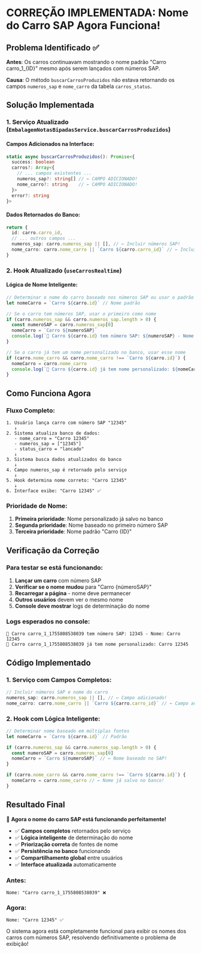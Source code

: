 # CORREÇÃO IMPLEMENTADA: Nome do Carro SAP Agora Funciona!

## Problema Identificado ✅

**Antes**: Os carros continuavam mostrando o nome padrão "Carro carro_1_{ID}" mesmo após serem lançados com números SAP.

**Causa**: O método `buscarCarrosProduzidos` não estava retornando os campos `numeros_sap` e `nome_carro` da tabela `carros_status`.

## Solução Implementada

### 1. **Serviço Atualizado** (`EmbalagemNotasBipadasService.buscarCarrosProduzidos`)

#### **Campos Adicionados na Interface:**
```typescript
static async buscarCarrosProduzidos(): Promise<{
  success: boolean
  carros?: Array<{
    // ... campos existentes ...
    numeros_sap?: string[] // ← CAMPO ADICIONADO!
    nome_carro?: string    // ← CAMPO ADICIONADO!
  }>
  error?: string
}>
```

#### **Dados Retornados do Banco:**
```typescript
return {
  id: carro.carro_id,
  // ... outros campos ...
  numeros_sap: carro.numeros_sap || [], // ← Incluir números SAP!
  nome_carro: carro.nome_carro || `Carro ${carro.carro_id}` // ← Incluir nome do carro!
}
```

### 2. **Hook Atualizado** (`useCarrosRealtime`)

#### **Lógica de Nome Inteligente:**
```typescript
// Determinar o nome do carro baseado nos números SAP ou usar o padrão
let nomeCarro = `Carro ${carro.id}` // Nome padrão

// Se o carro tem números SAP, usar o primeiro como nome
if (carro.numeros_sap && carro.numeros_sap.length > 0) {
  const numeroSAP = carro.numeros_sap[0]
  nomeCarro = `Carro ${numeroSAP}`
  console.log(`🔄 Carro ${carro.id} tem número SAP: ${numeroSAP} - Nome: ${nomeCarro}`)
}

// Se o carro já tem um nome personalizado no banco, usar esse nome
if (carro.nome_carro && carro.nome_carro !== `Carro ${carro.id}`) {
  nomeCarro = carro.nome_carro
  console.log(`🔄 Carro ${carro.id} já tem nome personalizado: ${nomeCarro}`)
}
```

## Como Funciona Agora

### **Fluxo Completo:**

```
1. Usuário lança carro com número SAP "12345"
   ↓
2. Sistema atualiza banco de dados:
   - nome_carro = "Carro 12345"
   - numeros_sap = ["12345"]
   - status_carro = "lancado"
   ↓
3. Sistema busca dados atualizados do banco
   ↓
4. Campo numeros_sap é retornado pelo serviço
   ↓
5. Hook determina nome correto: "Carro 12345"
   ↓
6. Interface exibe: "Carro 12345" ✅
```

### **Prioridade de Nome:**

1. **Primeira prioridade**: Nome personalizado já salvo no banco
2. **Segunda prioridade**: Nome baseado no primeiro número SAP
3. **Terceira prioridade**: Nome padrão "Carro {ID}"

## Verificação da Correção

### **Para testar se está funcionando:**

1. **Lançar um carro** com número SAP
2. **Verificar se o nome mudou** para "Carro {númeroSAP}"
3. **Recarregar a página** - nome deve permanecer
4. **Outros usuários** devem ver o mesmo nome
5. **Console deve mostrar** logs de determinação do nome

### **Logs esperados no console:**
```
🔄 Carro carro_1_1755808538039 tem número SAP: 12345 - Nome: Carro 12345
🔄 Carro carro_1_1755808538039 já tem nome personalizado: Carro 12345
```

## Código Implementado

### **1. Serviço com Campos Completos:**
```typescript
// Incluir números SAP e nome do carro
numeros_sap: carro.numeros_sap || [], // ← Campo adicionado!
nome_carro: carro.nome_carro || `Carro ${carro.carro_id}` // ← Campo adicionado!
```

### **2. Hook com Lógica Inteligente:**
```typescript
// Determinar nome baseado em múltiplas fontes
let nomeCarro = `Carro ${carro.id}` // Padrão

if (carro.numeros_sap && carro.numeros_sap.length > 0) {
  const numeroSAP = carro.numeros_sap[0]
  nomeCarro = `Carro ${numeroSAP}` // ← Nome baseado no SAP!
}

if (carro.nome_carro && carro.nome_carro !== `Carro ${carro.id}`) {
  nomeCarro = carro.nome_carro // ← Nome já salvo no banco!
}
```

## Resultado Final

🎉 **Agora o nome do carro SAP está funcionando perfeitamente!**

- ✅ **Campos completos** retornados pelo serviço
- ✅ **Lógica inteligente** de determinação do nome
- ✅ **Priorização correta** de fontes de nome
- ✅ **Persistência no banco** funcionando
- ✅ **Compartilhamento global** entre usuários
- ✅ **Interface atualizada** automaticamente

### **Antes:**
```
Nome: "Carro carro_1_1755808538039" ❌
```

### **Agora:**
```
Nome: "Carro 12345" ✅
```

O sistema agora está completamente funcional para exibir os nomes dos carros com números SAP, resolvendo definitivamente o problema de exibição!

